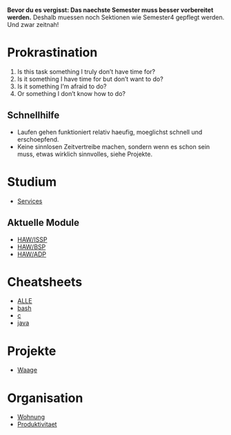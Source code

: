 **Bevor du es vergisst: Das naechste Semester muss besser vorbereitet werden.**
Deshalb muessen noch Sektionen wie Semester4 gepflegt werden. Und zwar zeitnah!

# Prokrastination
1. Is this task something I truly don’t have time for?
2. Is it something I have time for but don’t want to do?
3. Is it something I’m afraid to do?
4. Or something I don’t know how to do?

## Schnellhilfe
- Laufen gehen funktioniert relativ haeufig, moeglichst schnell und erschoepfend.
- Keine sinnlosen Zeitvertreibe machen, sondern wenn es schon sein muss, etwas
  wirklich sinnvolles, siehe Projekte.

# Studium
- [Services](HAW/Services)

## Aktuelle Module
- [HAW/ISSP](gollum/overview/HAW/ISSP/)
- [HAW/BSP](gollum/overview/HAW/BSP/)
- [HAW/ADP](gollum/overview/HAW/ADP/)

# Cheatsheets
- [ALLE](gollum/overview/cheatsheet)
- [bash](cheatsheet/bash.md)
- [c](cheatsheet/c.md)
- [java](cheatsheet/java.md)

# Projekte
- [Waage](projekte/Waage)

# Organisation
- [Wohnung](gollum/overview/lindenallee)
- [Produktivitaet](self/Produktivitaet)